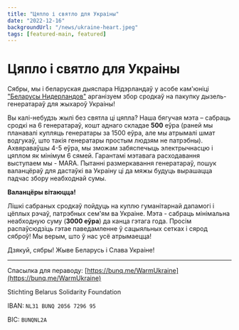 ```yaml
---
title: "Цяпло і святло для Украіны"
date: "2022-12-16"
backgroundUrl: "/news/ukraine-heart.jpeg"
tags: [featured-main, featured]
---
```


# Цяпло і святло для Украіны

Сябры, мы і беларуская дыяспара Нідэрландаў у асобе кам'юніці ["Беларусы Нидерландов"](https://t.me/nlbychat) арганізуем
збор сродкаў на пакупку дызель-генератараў для жыхароў Украіны!

Вы калі-небудзь жылі без святла ці цяпла?
Наша бягучая мэта – сабраць сродкі на 6 генератараў, кошт аднаго складае **500** еўра (раней мы планавалі купляць генератары за 1500 еўра,
але мы атрымалі шмат водгукаў, што такія генератары простым людзям не патрэбны). Ахвяраваўшы 4-5 еўра, мы зможам забяспечыць
электрычнасцю і цяплом як мінімум 6 сямей.
Гарантамі мэтавага расходавання выступаем мы - МАRА.
Пытанні размеркавання генератараў, пошук валанцёраў для дастаўкі ва Украіну ці да мяжы будуць вырашацца падчас збору неабходнай сумы. 

**Валанцёры вітаюцца!**

Лішкі сабраных сродкаў пойдуць на куплю гуманітарнай дапамогі і цёплых рэчаў, патрэбных сем'ям ва Украіне.
Мэта - сабраць мінімальна неабходную суму (**3000 еўра**) да канца гэтага года.
Просім распаўсюдзіць гэтае паведамленне ў сацыяльных сетках і сярод сяброў! Мы верым, што ў нас усё атрымаецца!

Дзякуй, сябры!
Жыве Беларусь і Слава Украіне!

---

Спасылка для пераводу:
[https://bunq.me/WarmUkraine](https://bunq.me/WarmUkraine)

Stichting Belarus Solidarity Foundation

IBAN: `NL31 BUNQ 2056 7296 95`

BIC: `BUNQNL2A`
